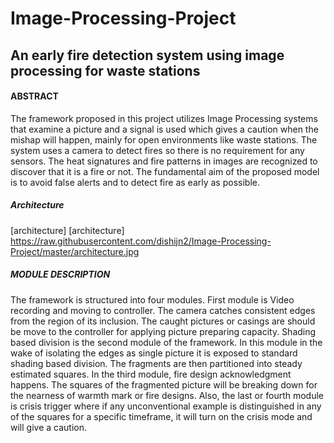 # Image-Processing-Project
## An early fire detection system using image processing for waste stations

#### ABSTRACT
The framework proposed in this project utilizes Image Processing systems that examine a picture and a signal is used which gives a caution when the mishap will happen, mainly for open environments like waste stations. The system uses a camera to detect fires so there is no requirement for any sensors. The heat signatures and fire patterns in images are recognized to discover that it is a fire or not. The fundamental aim of the proposed model is to avoid false alerts and to detect fire as early as possible.

##### Architecture
[architecture] 
[architecture] https://raw.githubusercontent.com/dishijn2/Image-Processing-Project/master/architecture.jpg


##### MODULE DESCRIPTION
The framework is structured into four modules. First module is Video recording and moving to controller. The camera catches consistent edges from the region of its inclusion. The caught pictures or casings are should be move to the controller for applying picture preparing capacity. Shading based division is the second module of the framework. In this module in the wake of isolating the edges as single picture it is exposed to standard shading based division. The fragments are then partitioned into steady estimated squares. In the third module, fire design acknowledgment happens. The squares of the fragmented picture will be breaking down for the nearness of warmth mark or fire designs. Also, the last or fourth module is crisis trigger where if any unconventional example is distinguished in any of the squares for a specific timeframe, it will turn on the crisis mode and will give a caution.

